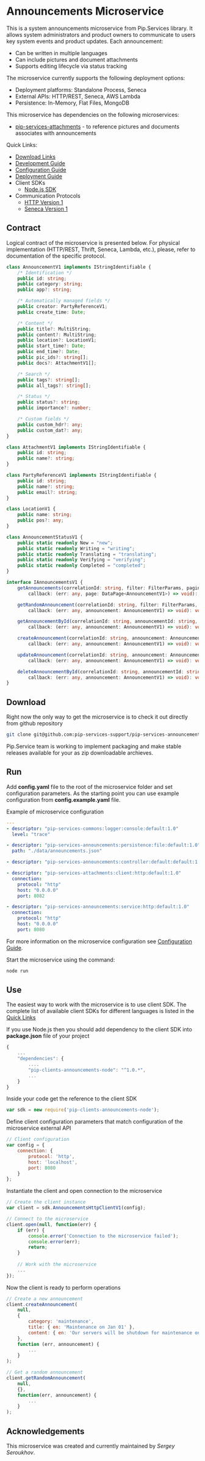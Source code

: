 # Announcements Microservice

This is a system announcements microservice from Pip.Services library. 
It allows system administrators and product owners to communicate to users key system events and product updates.
Each announcement:
- Can be written in multiple languages
- Can include pictures and document attachments
- Supports editing lifecycle via status tracking

The microservice currently supports the following deployment options:
* Deployment platforms: Standalone Process, Seneca
* External APIs: HTTP/REST, Seneca, AWS Lambda
* Persistence: In-Memory, Flat Files, MongoDB

This microservice has dependencies on the following microservices:
- [pip-services-attachments](https://github.com/pip-services-content/pip-services-attachments-node) - to reference pictures and documents associates with announcements

<a name="links"></a> Quick Links:

* [Download Links](doc/Downloads.md)
* [Development Guide](doc/Development.md)
* [Configuration Guide](doc/Configuration.md)
* [Deployment Guide](doc/Deployment.md)
* Client SDKs
  - [Node.js SDK](https://github.com/pip-services-content/pip-clients-announcements-node)
* Communication Protocols
  - [HTTP Version 1](doc/HttpProtocolV1.md)
  - [Seneca Version 1](doc/SenecaProtocolV1.md)

##  Contract

Logical contract of the microservice is presented below. For physical implementation (HTTP/REST, Thrift, Seneca, Lambda, etc.),
please, refer to documentation of the specific protocol.

```typescript
class AnnouncementV1 implements IStringIdentifiable {
    /* Identification */
    public id: string;
    public category: string;
    public app?: string;

    /* Automatically managed fields */
    public creator: PartyReferenceV1;
    public create_time: Date;

    /* Content */
    public title?: MultiString;
    public content?: MultiString;
    public location?: LocationV1;
    public start_time?: Date;
    public end_time?: Date;
    public pic_ids?: string[];
    public docs?: AttachmentV1[];

    /* Search */
    public tags?: string[];
    public all_tags?: string[];

    /* Status */
    public status?: string;
    public importance?: number;

    /* Custom fields */
    public custom_hdr?: any;
    public custom_dat?: any;
}

class AttachmentV1 implements IStringIdentifiable {
    public id: string;
    public name?: string;
}

class PartyReferenceV1 implements IStringIdentifiable {
    public id: string;
    public name?: string;
    public email?: string;
}

class LocationV1 {
    public name: string;
    public pos?: any;
}

class AnnouncementStatusV1 {
    public static readonly New = "new";
    public static readonly Writing = "writing";
    public static readonly Translating = "translating";
    public static readonly Verifying = "verifying";
    public static readonly Completed = "completed";
}

interface IAnnouncementsV1 {
    getAnnouncements(correlationId: string, filter: FilterParams, paging: PagingParams,
        callback: (err: any, page: DataPage<AnnouncementV1>) => void): void;

    getRandomAnnouncement(correlationId: string, filter: FilterParams,
        callback: (err: any, announcement: AnnouncementV1) => void): void;

    getAnnouncementById(correlationId: string, announcementId: string,
        callback: (err: any, announcement: AnnouncementV1) => void): void;

    createAnnouncement(correlationId: string, announcement: AnnouncementV1,
        callback: (err: any, announcement: AnnouncementV1) => void): void;

    updateAnnouncement(correlationId: string, announcement: AnnouncementV1,
        callback: (err: any, announcement: AnnouncementV1) => void): void;

    deleteAnnouncementById(correlationId: string, announcementId: string,
        callback: (err: any, announcement: AnnouncementV1) => void): void;
}
```

## Download

Right now the only way to get the microservice is to check it out directly from github repository
```bash
git clone git@github.com:pip-services-support/pip-services-announcements-node.git
```

Pip.Service team is working to implement packaging and make stable releases available for your 
as zip downloadable archieves.

## Run

Add **config.yaml** file to the root of the microservice folder and set configuration parameters.
As the starting point you can use example configuration from **config.example.yaml** file. 

Example of microservice configuration
```yaml
---
- descriptor: "pip-services-commons:logger:console:default:1.0"
  level: "trace"

- descriptor: "pip-services-announcements:persistence:file:default:1.0"
  path: "./data/announcements.json"

- descriptor: "pip-services-announcements:controller:default:default:1.0"

- descriptor: "pip-services-attachments:client:http:default:1.0"
  connection:
    protocol: "http"
    host: "0.0.0.0"
    port: 8082

- descriptor: "pip-services-announcements:service:http:default:1.0"
  connection:
    protocol: "http"
    host: "0.0.0.0"
    port: 8080
```
 
For more information on the microservice configuration see [Configuration Guide](Configuration.md).

Start the microservice using the command:
```bash
node run
```

## Use

The easiest way to work with the microservice is to use client SDK. 
The complete list of available client SDKs for different languages is listed in the [Quick Links](#links)

If you use Node.js then you should add dependency to the client SDK into **package.json** file of your project
```javascript
{
    ...
    "dependencies": {
        ....
        "pip-clients-announcements-node": "^1.0.*",
        ...
    }
}
```

Inside your code get the reference to the client SDK
```javascript
var sdk = new require('pip-clients-announcements-node');
```

Define client configuration parameters that match configuration of the microservice external API
```javascript
// Client configuration
var config = {
    connection: {
        protocol: 'http',
        host: 'localhost', 
        port: 8080
    }
};
```

Instantiate the client and open connection to the microservice
```javascript
// Create the client instance
var client = sdk.AnnouncementsHttpClientV1(config);

// Connect to the microservice
client.open(null, function(err) {
    if (err) {
        console.error('Connection to the microservice failed');
        console.error(err);
        return;
    }
    
    // Work with the microservice
    ...
});
```

Now the client is ready to perform operations
```javascript
// Create a new announcement
client.createAnnouncement(
    null,
    { 
        category: 'maintenance',
        title: { en: 'Maintenance on Jan 01' },
        content: { en: 'Our servers will be shutdown for maintenance on Jan 01' }
    },
    function (err, announcement) {
        ...
    }
);
```

```javascript
// Get a random announcement
client.getRandomAnnouncement(
    null,
    {},
    function(err, announcement) {
        ...    
    }
);
```    

## Acknowledgements

This microservice was created and currently maintained by *Sergey Seroukhov*.

